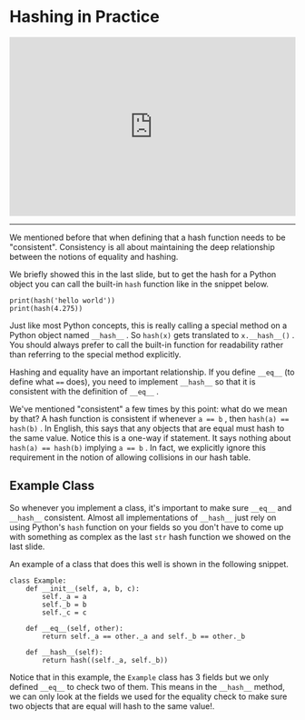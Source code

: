 # Hashing in Practice

<div style="position: relative; padding-bottom: 62.5%; height: 0;">
    <iframe src="https://www.loom.com/embed/3a324a37a735426cb462e3eff854ad86" frameborder="0" webkitallowfullscreen mozallowfullscreen allowfullscreen style="position: absolute; top: 0; left: 0; width: 100%; height: 100%;"></iframe>
</div>

---

We mentioned before that when defining that a hash function needs to be "consistent". Consistency is all about maintaining the deep relationship between the notions of equality and hashing.

We briefly showed this in the last slide, but to get the hash for a Python object you can call the built-in `hash` function like in the snippet below.

```{snippet}
print(hash('hello world'))
print(hash(4.275))
```

Just like most Python concepts, this is really calling a special method on a Python object named `__hash__` . So `hash(x)` gets translated to `x.__hash__()` . You should always prefer to call the built-in function for readability rather than referring to the special method explicitly.

Hashing and equality have an important relationship. If you define `__eq__` (to define what `==` does), you need to implement `__hash__` so that it is consistent with the definition of `__eq__` .

We've mentioned "consistent" a few times by this point: what do we mean by that? A hash function is consistent if whenever `a == b` , then `hash(a) == hash(b)` . In English, this says that any objects that are equal must hash to the same value. Notice this is a one-way if statement. It says nothing about `hash(a) == hash(b)` implying `a == b` . In fact, we explicitly ignore this requirement in the notion of allowing collisions in our hash table.

## Example Class

So whenever you implement a class, it's important to make sure `__eq__` and `__hash__` consistent. Almost all implementations of `__hash__` just rely on using Python's `hash` function on your fields so you don't have to come up with something as complex as the last `str` hash function we showed on the last slide.

An example of a class that does this well is shown in the following snippet.

```{snippet}
class Example:
    def __init__(self, a, b, c):
        self._a = a
        self._b = b
        self._c = c

    def __eq__(self, other):
        return self._a == other._a and self._b == other._b

    def __hash__(self):
        return hash((self._a, self._b))
```

Notice that in this example, the `Example` class has 3 fields but we only defined `__eq__` to check two of them. This means in the `__hash__` method, we can only look at the fields we used for the equality check to make sure two objects that are equal will hash to the same value!.
